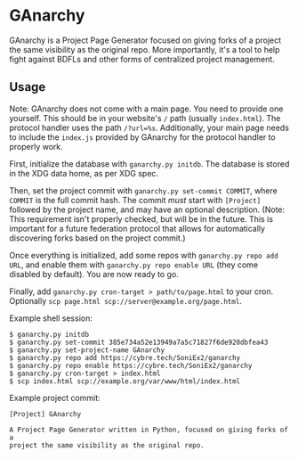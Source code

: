 GAnarchy
========

GAnarchy is a Project Page Generator focused on giving forks of a project the same visibility as the original repo.
More importantly, it's a tool to help fight against BDFLs and other forms of centralized project management.

Usage
-----

Note: GAnarchy does not come with a main page. You need to provide one yourself. This should be in your website's `/` path (usually `index.html`).
The protocol handler uses the path `/?url=%s`. Additionally, your main page needs to include the `index.js` provided by GAnarchy
for the protocol handler to properly work.

First, initialize the database with `ganarchy.py initdb`. The database is stored in the XDG data home, as per XDG spec.

Then, set the project commit with `ganarchy.py set-commit COMMIT`, where `COMMIT` is the full commit hash.
The commit *must* start with `[Project]` followed by the project name, and may have an optional description.
(Note: This requirement isn't properly checked, but will be in the future. This is important for a future federation
protocol that allows for automatically discovering forks based on the project commit.)

Once everything is initialized, add some repos with `ganarchy.py repo add URL`, and enable them with `ganarchy.py repo enable URL`
(they come disabled by default). You are now ready to go.

Finally, add `ganarchy.py cron-target > path/to/page.html` to your cron. Optionally `scp page.html scp://server@example.org/page.html`.

Example shell session:

```text
$ ganarchy.py initdb
$ ganarchy.py set-commit 385e734a52e13949a7a5c71827f6de920dbfea43
$ ganarchy.py set-project-name GAnarchy
$ ganarchy.py repo add https://cybre.tech/SoniEx2/ganarchy
$ ganarchy.py repo enable https://cybre.tech/SoniEx2/ganarchy
$ ganarchy.py cron-target > index.html
$ scp index.html scp://example.org/var/www/html/index.html
```

Example project commit:

```
[Project] GAnarchy

A Project Page Generator written in Python, focused on giving forks of a
project the same visibility as the original repo.
```
